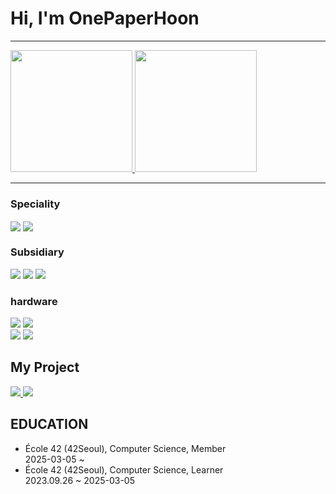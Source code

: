 # **Hi, I'm OnePaperHoon**
<hr>
<div align="left" style="max-width: 600px; margin: auto;">
  <!-- GitHub Readme Stats -->
  <p>
    <a href="https://github-readme-stats.vercel.app/api?username=OnePaperHoon">
      <img height="195" src="https://github-readme-stats.vercel.app/api/top-langs/?username=janhan42&layout=compact&count_private=true&show_icons=true&theme=dark&hide_border=false" />
    </a>
    <a href="https://github-readme-stats.vercel.app/api?username=OnePaperHoon">
      <img height="195" src="https://github-readme-stats.vercel.app/api?username=janhan42&layout=compact&count_private=true&show_icons=true&theme=dark&hide_border=false&hide_rank=true" />
    </a>
  </p>
  <!-- 구분선 -->
  <hr>
  <!-- 기술 스택 -->
  <div align="left">
    <h3>Speciality</h3>
    <img align="center" src="https://img.shields.io/badge/C-00599C?style=for-the-badge&logo=c&logoColor=white" />
    <img align="center" src="https://img.shields.io/badge/C%2B%2B-00599C?style=for-the-badge&logo=c%2B%2B&logoColor=white" />
    <br>
    <h3>Subsidiary</h3>
    <img src="https://img.shields.io/badge/JavaScript-F7DF1E?style=for-the-badge&logo=JavaScript&logoColor=white" />
    <img src="https://img.shields.io/badge/CSS3-1572B6?style=for-the-badge&logo=css3&logoColor=white" />
    <img src="https://img.shields.io/badge/HTML-239120?style=for-the-badge&logo=html5&logoColor=white" />
  <!-- 하드웨어 -->
    <h3>hardware</h3>
    <img src="https://img.shields.io/badge/Apple-MacBook_Air_2023-999999?style=for-the-badge&logo=apple&logoColor=white" />
    <img src="https://img.shields.io/badge/Intel-Core_i7_13th-0071C5?style=for-the-badge&logo=intel&logoColor=white" />
    <br> <!-- 줄 나누기 -->
    <img src="https://img.shields.io/badge/NVIDIA-RTX4070TI-76B900?style=for-the-badge&logo=nvidia&logoColor=white" />
    <!-- IDE -->
    <img src="https://img.shields.io/badge/Visual_Studio_Code-0078D4?style=for-the-badge&logo=visual%20studio%20code&logoColor=white" />
  </div>
  <h2 align="left" >My Project</h2>
  
   <a href="https://github.com/OnePaperHoon/42Seoul-IRC">
    <img src="https://github-readme-stats.vercel.app/api/pin/?username=OnePaperHoon&repo=42Seoul-IRC&theme=dark" />
    </a>
     <a href="https://github.com/OnePaperHoon/42Seoul-IRC">
    <img src="https://github-readme-stats.vercel.app/api/pin/?username=OnePaperHoon&repo=42Seoul-Inception&theme=dark" />
    </a>
</div>

<div align="left">
  <h2>EDUCATION</h2>
  <ul>
  <li>École 42 (42Seoul), Computer Science, Member<br>2025-03-05 ~  </li>
  <li>École 42 (42Seoul), Computer Science, Learner<br>2023.09.26 ~ 2025-03-05</li>
  </ul>
</div>
  
